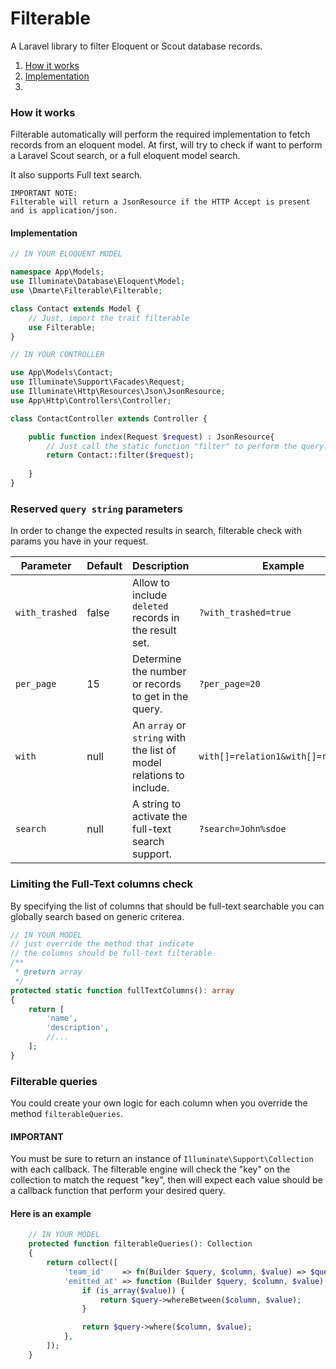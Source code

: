 # Filterable

A Laravel library to filter Eloquent or Scout database records.

1. [How it works](#how-it-works)
2. [Implementation](#implementation)
3. 

### How it works

Filterable automatically will perform the required implementation to fetch records from an eloquent model. At first, will try to check if want to perform a
Laravel Scout search, or a full eloquent model search.

It also supports Full text search.

```
IMPORTANT NOTE:
Filterable will return a JsonResource if the HTTP Accept is present and is application/json.
```

#### Implementation

```php
// IN YOUR ELOQUENT MODEL

namespace App\Models;
use Illuminate\Database\Eloquent\Model;
use \Dmarte\Filterable\Filterable;

class Contact extends Model {
    // Just, import the trait filterable
    use Filterable;
}
```

```php
// IN YOUR CONTROLLER

use App\Models\Contact;
use Illuminate\Support\Facades\Request;
use Illuminate\Http\Resources\Json\JsonResource;
use App\Http\Controllers\Controller;

class ContactController extends Controller {

    public function index(Request $request) : JsonResource{
        // Just call the static function "filter" to perform the query.
        return Contact::filter($request);
        
    }
}
```

### Reserved `query string` parameters

In order to change the expected results in search, filterable check with params you have in your request.

|Parameter|Default|Description|Example|
|---|---|---|---|
|`with_trashed`|false|Allow to include `deleted` records in the result set.|`?with_trashed=true`
|`per_page`|15| Determine the number or records to get in the query.|`?per_page=20`
|`with`|null| An `array` or `string` with the list of model relations to include.|`with[]=relation1&with[]=relation2`
|`search`|null| A string to activate the full-text search support.|`?search=John%sdoe`
### Limiting the Full-Text columns check

By specifying the list of columns that should be full-text searchable you can globally search based on generic criterea.

```php
// IN YOUR MODEL 
// just override the method that indicate 
// the columns should be full-text filterable
/**
 * @return array
 */
protected static function fullTextColumns(): array
{
    return [
        'name',
        'description',
        //...
    ];
}
```

### Filterable queries

You could create your own logic for each column when you override the method `filterableQueries`.

#### **IMPORTANT**
You must be sure to return an instance of `Illuminate\Support\Collection` with each callback.
The filterable engine will check the "key" on the collection to match the request "key", then will expect each value should be a callback function that perform your desired query.

#### Here is an example

```php
    // IN YOUR MODEL 
    protected function filterableQueries(): Collection
    {
        return collect([
            'team_id'    => fn(Builder $query, $column, $value) => $query->where($column, $value),
            'emitted_at' => function (Builder $query, $column, $value) {
                if (is_array($value)) {
                    return $query->whereBetween($column, $value);
                }

                return $query->where($column, $value);
            },
        ]);
    }
```
